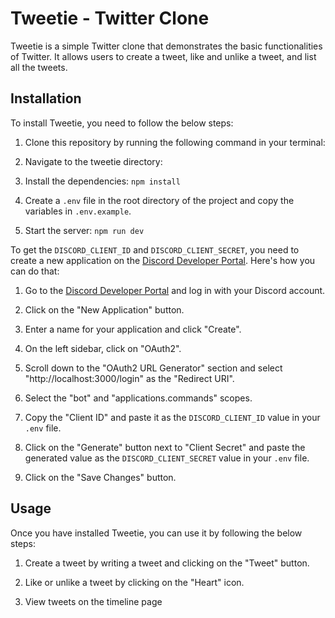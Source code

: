 # Tweetie - Twitter Clone

  

Tweetie is a simple Twitter clone that demonstrates the basic functionalities of Twitter. It allows users to create a tweet, like and unlike a tweet, and list all the tweets.

## Installation

To install Tweetie, you need to follow the below steps:
 
1. Clone this repository by running the following command in your terminal:

2. Navigate to the tweetie directory:

3. Install the dependencies: `npm install`

4. Create a `.env` file in the root directory of the project and copy the variables in `.env.example`.

5. Start the server: `npm run dev`


To get the `DISCORD_CLIENT_ID` and `DISCORD_CLIENT_SECRET`, you need to create a new application on the [Discord Developer Portal](https://discord.com/developers/applications). Here's how you can do that:


1. Go to the [Discord Developer Portal](https://discord.com/developers/applications) and log in with your Discord account.

2. Click on the "New Application" button.

3. Enter a name for your application and click "Create".

4. On the left sidebar, click on "OAuth2".

5. Scroll down to the "OAuth2 URL Generator" section and select "http://localhost:3000/login" as the "Redirect URI".

6. Select the "bot" and "applications.commands" scopes.

7. Copy the "Client ID" and paste it as the `DISCORD_CLIENT_ID` value in your `.env` file.

8. Click on the "Generate" button next to "Client Secret" and paste the generated value as the `DISCORD_CLIENT_SECRET` value in your `.env` file.

9. Click on the "Save Changes" button.

## Usage

Once you have installed Tweetie, you can use it by following the below steps:

1. Create a tweet by writing a tweet and clicking on the "Tweet" button.

2. Like or unlike a tweet by clicking on the "Heart" icon.

3. View tweets on the timeline page
